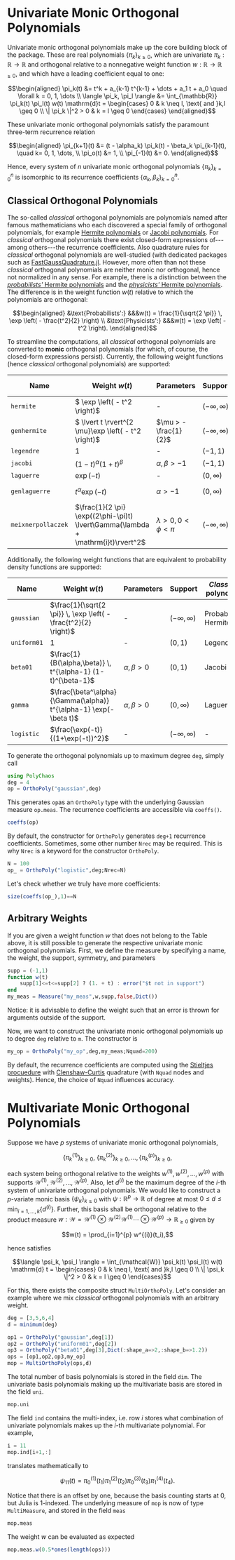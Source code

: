 # Univariate Monic Orthogonal Polynomials
Univariate monic orthogonal polynomials make up the core building block of the package.
These are real polynomials $\{ \pi_k \}_{k \geq 0}$, which are univariate $\pi_k: \mathbb{R} \rightarrow \mathbb{R}$ and orthogonal relative to a nonnegative weight function $w: \mathbb{R} \rightarrow \mathbb{R}_{\geq 0}$, and which have a leading coefficient equal to one:
```math
\begin{aligned}
\pi_k(t) &= t^k + a_{k-1} t^{k-1} + \dots + a_1 t + a_0 \quad \forall k = 0, 1, \dots \\
\langle \pi_k, \pi_l \rangle &= \int_{\mathbb{R}} \pi_k(t) \pi_l(t) w(t) \mathrm{d}t =
\begin{cases}
0 & k \neq l, \text{ and }k,l \geq 0 \\
\| \pi_k \|^2 > 0 & k = l \geq 0
\end{cases}
\end{aligned}
```

These univariate monic orthogonal polynomials satisfy the paramount three-term recurrence relation
```math
\begin{aligned}
\pi_{k+1}(t) &= (t - \alpha_k) \pi_k(t) - \beta_k \pi_{k-1}(t), \quad k= 0, 1, \dots, \\
\pi_o(t) &= 1, \\
\pi_{-1}(t) &= 0.
\end{aligned}
```

Hence, every system of $n$ univariate monic orthogonal polynomials $\{ \pi_k \}_{k=0}^n$ is isomorphic to its recurrence coefficients $\{ \alpha_k, \beta_k \}_{k=0}^n$.


## Classical Orthogonal Polynomials

The so-called *classical* orthogonal polynomials are polynomials named after famous mathematicians who each discovered a special family of orthogonal polynomials, for example [Hermite polynomials](https://en.wikipedia.org/wiki/Hermite_polynomials) or [Jacobi polynomials](https://en.wikipedia.org/wiki/Jacobi_polynomials).
For *classical* orthogonal polynomials there exist closed-form expressions of---among others---the recurrence coefficients.
Also quadrature rules for *classical* orthogonal polynomials are well-studied (with dedicated packages such as [FastGaussQuadrature.jl](https://github.com/ajt60gaibb/FastGaussQuadrature.jl).
However, more often than not these *classical* orthogonal polynomials are neither monic nor orthogonal, hence not normalized in any sense.
For example, there is a distinction between the [*probabilists'* Hermite polynomials](https://en.wikipedia.org/wiki/Hermite_polynomials#Definition) and the [*physicists'* Hermite polynomials](https://en.wikipedia.org/wiki/Hermite_polynomials#Definition).
The difference is in the weight function $w(t)$ relative to which the polynomials are orthogonal:
```math
\begin{aligned}
&\text{Probabilists':} &&&w(t) = \frac{1}{\sqrt{2 \pi}} \, \exp \left( - \frac{t^2}{2} \right) \\
&\text{Physicists':} &&&w(t) =  \exp \left( - t^2 \right).
\end{aligned}
```

To streamline the computations, all *classical* orthogonal polynomials are converted to __monic__ orthogonal polynomials (for which, of course, the closed-form expressions persist).
Currently, the following weight functions (hence *classical* orthogonal polynomials) are supported:

| Name | Weight $w(t)$| Parameters | Support| *Classical* polynomial |
| --- | --- | --- | --- | --- |
| `hermite` | $ \exp \left( - t^2 \right)$ | - | $(-\infty, \infty)$ | Hermite |
| `genhermite` | $ \lvert t \rvert^{2 \mu}\exp \left( - t^2 \right)$ | $\mu > -\frac{1}{2}$ | $(-\infty, \infty)$ | Generalized Hermite |
| `legendre` | $1$ | - | $(-1,1)$ | Legendre
| `jacobi` | $(1-t)^{\alpha} (1+t)^{\beta}$ | $\alpha, \beta > -1$ | $(-1,1)$ | Jacobi |
| `laguerre` | $\exp(-t)$ | - | $(0,\infty)$ | Laguerre |
| `genlaguerre` | $t^{\alpha}\exp(-t)$ | $\alpha>-1$ | $(0,\infty)$ | Generalized Laguerre |
| `meixnerpollaczek` | $\frac{1}{2 \pi} \exp((2\phi-\pi)t) \lvert\Gamma(\lambda + \mathrm{i}t)\rvert^2$ |$\lambda > 0, 0<\phi<\pi$ | $(-\infty,\infty)$ | Meixner-Pollaczek


Additionally, the following weight functions that are equivalent to probability density functions are supported:

| Name | Weight $w(t)$| Parameters | Support| *Classical* polynomial |
| --- | --- | --- | --- | --- |
| `gaussian` | $\frac{1}{\sqrt{2 \pi}} \, \exp \left( - \frac{t^2}{2} \right)$ | - | $(-\infty, \infty)$ | Probabilists' Hermite |
| `uniform01` | $1$ | - | $(0,1)$ |  Legendre
| `beta01` | $\frac{1}{B(\alpha,\beta)} \, t^{\alpha-1} (1-t)^{\beta-1}$ |$\alpha, \beta > 0$ | $(0,1)$ | Jacobi |
| `gamma` | $\frac{\beta^\alpha}{\Gamma(\alpha)} t^{\alpha-1} \exp(-\beta t)$ | $\alpha, \beta > 0$ | $(0,\infty)$ | Laguerre |
| `logistic` | $\frac{\exp(-t)}{(1+\exp(-t))^2}$ | - | $(-\infty,\infty)$ | -

To generate the orthogonal polynomials up to maximum degree `deg`, simply call


```julia
using PolyChaos
deg = 4
op = OrthoPoly("gaussian",deg)
```

This generates `op`as an `OrthoPoly` type with the underlying Gaussian measure `op.meas`.
The recurrence coefficients are accessible via `coeffs()`.


```julia
coeffs(op)
```

By default, the constructor for `OrthoPoly` generates `deg+1` recurrence coefficients.
Sometimes, some other number `Nrec` may be required.
This is why `Nrec` is a keyword for the constructor `OrthoPoly`.


```julia
N = 100
op_ = OrthoPoly("logistic",deg;Nrec=N)
```

Let's check whether we truly have more coefficients:


```julia
size(coeffs(op_),1)==N
```

## Arbitrary Weights

If you are given a weight function $w$ that does not belong to the Table above, it is still possible to generate the respective univariate monic orthogonal polynomials.
First, we define the measure by specifying a name, the weight, the support, symmetry, and parameters


```julia
supp = (-1,1)
function w(t)
    supp[1]<=t<=supp[2] ? (1. + t) : error("$t not in support")
end
my_meas = Measure("my_meas",w,supp,false,Dict())
```

Notice: it is advisable to define the weight such that an error is thrown for arguments outside of the support.

Now, we want to construct the univariate monic orthogonal polynomials up to degree `deg` relative to `m`.
The constructor is


```julia
my_op = OrthoPoly("my_op",deg,my_meas;Nquad=200)
```

By default, the recurrence coefficients are computed using the [Stieltjes procuedure](https://warwick.ac.uk/fac/sci/maths/research/grants/equip/grouplunch/1985Gautschi.pdf) with [Clenshaw-Curtis](https://en.wikipedia.org/wiki/Clenshaw%E2%80%93Curtis_quadrature) quadrature (with `Nquad` nodes and weights).
Hence, the choice of `Nquad` influences accuracy.


# Multivariate Monic Orthogonal Polynomials

Suppose we have $p$ systems of univariate monic orthogonal polynomials,
```math
\{ \pi_k^{(1)} \}_{k\geq 0}, \: \{ \pi_k^{(2)} \}_{k\geq 0}, \dots, \{ \pi_k^{(p)} \}_{k\geq 0},
```
each system being orthogonal relative to the weights $w^{(1)}, w^{(2)}, \dots, w^{(p)}$ with supports $\mathcal{W}^{(1)}, \mathcal{W}^{(2)}, \dots, \mathcal{W}^{(p)}$.
Also, let $d^{(i)}$ be the maximum degree of the $i$-th system of univariate orthogonal polynomials.
We would like to construct a $p$-variate monic basis $\{ \psi_k \}_{k \geq 0}$ with $\psi: \mathbb{R}^p \rightarrow \mathbb{R}$ of degree at most $0 \leq d \leq \min_{i=1,\dots,k}\{ d^{(i)}\}$.
Further, this basis shall be orthogonal relative to the product measure $w: \mathcal{W} = \mathcal{W}^{(1)} \otimes \mathcal{W}^{(2)} \mathcal{W}^{(1)} \cdots \otimes \mathcal{W}^{(p)} \rightarrow \mathbb{R}_{\geq 0}$ given by
```math
w(t) = \prod_{i=1}^{p} w^{(i)}(t_i),
```
hence satisfies
```math
\langle \psi_k, \psi_l \rangle = \int_{\mathcal{W}} \psi_k(t) \psi_l(t) w(t) \mathrm{d} t =
\begin{cases}
0 & k \neq l, \text{ and }k,l \geq 0 \\
\| \psi_k \|^2 > 0 & k = l \geq 0
\end{cases}
```

For this, there exists the composite struct `MultiOrthoPoly`.
Let's consider an example where we mix *classical* orthogonal polynomials with an arbitrary weight.


```julia
deg = [3,5,6,4]
d = minimum(deg)

op1 = OrthoPoly("gaussian",deg[1])
op2 = OrthoPoly("uniform01",deg[2])
op3 = OrthoPoly("beta01",deg[3],Dict(:shape_a=>2,:shape_b=>1.2))
ops = [op1,op2,op3,my_op]
mop = MultiOrthoPoly(ops,d)
```

The total number of  basis polynomials is stored in the field `dim`.
The univariate basis polynomials making up the multivariate basis are stored in the field `uni`.



```julia
mop.uni
```

The field `ind` contains the multi-index, i.e. row $i$ stores what combination of univariate polynomials makes up the $i$-th multivariate polynomial.
For example,


```julia
i = 11
mop.ind[i+1,:]
```

translates mathematically to
```math
\psi_{11}(t) = \pi_0^{(1)}(t_1) \pi_1^{(2)}(t_2) \pi_0^{(3)}(t_3) \pi_1^{(4)}(t_4).
```

Notice that there is an offset by one, because the basis counting starts at 0, but Julia is 1-indexed.
The underlying measure of `mop` is now of type `MultiMeasure`, and stored in the field `meas`


```julia
mop.meas
```

The weight $w$ can be evaluated as expected


```julia
mop.meas.w(0.5*ones(length(ops)))
```
